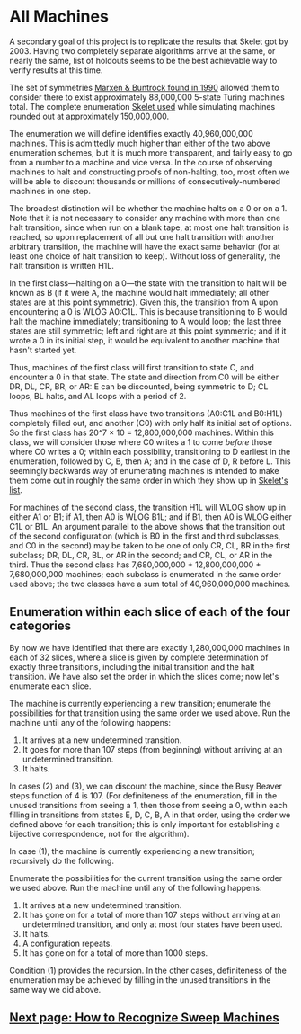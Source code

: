 # All Machines

A secondary goal of this project is to replicate the results that Skelet got by 2003. Having two completely separate algorithms arrive at the same, or nearly the same, list of holdouts seems to be the best achievable way to verify results at this time.

The set of symmetries [Marxen & Buntrock found in 1990](http://turbotm.de/~heiner/BB/mabu90.html) allowed them to consider there to exist approximately 88,000,000 5-state Turing machines total. The complete enumeration [Skelet used](http://skelet.ludost.net/bb/index.html) while simulating machines rounded out at approximately 150,000,000.

The enumeration we will define identifies exactly 40,960,000,000 machines. This is admittedly much higher than either of the two above enumeration schemes, but it is much more transparent, and fairly easy to go from a number to a machine and vice versa. In the course of observing machines to halt and constructing proofs of non-halting, too, most often we will be able to discount thousands or millions of consecutively-numbered machines in one step.

The broadest distinction will be whether the machine halts on a 0 or on a 1. Note that it is not necessary to consider any machine with more than one halt transition, since when run on a blank tape, at most one halt transition is reached, so upon replacement of all but one halt transition with another arbitrary transition, the machine will have the exact same behavior (for at least one choice of halt transition to keep). Without loss of generality, the halt transition is written H1L.

In the first class—halting on a 0—the state with the transition to halt will be known as B (if it were A, the machine would halt immediately; all other states are at this point symmetric). Given this, the transition from A upon encountering a 0 is WLOG A0:C1L. This is because transitioning to B would halt the machine immediately; transitioning to A would loop; the last three states are still symmetric; left and right are at this point symmetric; and if it wrote a 0 in its initial step, it would be equivalent to another machine that hasn't started yet.

Thus, machines of the first class will first transition to state C, and encounter a 0 in that state. The state and direction from C0 will be either DR, DL, CR, BR, or AR: E can be discounted, being symmetric to D; CL loops, BL halts, and AL loops with a period of 2.

Thus machines of the first class have two transitions (A0:C1L and B0:H1L) completely filled out, and another (C0) with only half its initial set of options. So the first class has 20^7 × 10 = 12,800,000,000 machines. Within this class, we will consider those where C0 writes a 1 to come *before* those where C0 writes a 0; within each possibility, transitioning to D earliest in the enumeration, followed by C, B, then A; and in the case of D, R before L. This seemingly backwards way of enumerating machines is intended to make them come out in roughly the same order in which they show up in [Skelet's list](http://skelet.ludost.net/bb/nreg.html). 

For machines of the second class, the transition H1L will WLOG show up in either A1 or B1; if A1, then A0 is WLOG B1L; and if B1, then A0 is WLOG either C1L or B1L. An argument parallel to the above shows that the transition out of the second configuration (which is B0 in the first and third subclasses, and C0 in the second) may be taken to be one of only CR, CL, BR in the first subclass; DR, DL, CR, BL, or AR in the second; and CR, CL, or AR in the third. Thus the second class has 7,680,000,000 + 12,800,000,000 + 7,680,000,000 machines; each subclass is enumerated in the same order used above; the two classes have a sum total of 40,960,000,000 machines.

## Enumeration within each slice of each of the four categories

By now we have identified that there are exactly 1,280,000,000 machines in each of 32 slices, where a slice is given by complete determination of exactly three transitions, including the initial transition and the halt transition. We have also set the order in which the slices come; now let's enumerate each slice.

The machine is currently experiencing a new transition; enumerate the possibilities for that transition using the same order we used above. Run the machine until any of the following happens:

1. It arrives at a new undetermined transition.
2. It goes for more than 107 steps (from beginning) without arriving at an undetermined transition.
3. It halts.

In cases (2) and (3), we can discount the machine, since the Busy Beaver steps function of 4 is 107. (For definiteness of the enumeration, fill in the unused transitions from seeing a 1, then those from seeing a 0, within each filling in transitions from states E, D, C, B, A in that order, using the order we defined above for each transition; this is only important for establishing a bijective correspondence, not for the algorithm).

In case (1), the machine is currently experiencing a new transition; recursively do the following.

Enumerate the possibilities for the current transition using the same order we used above. Run the machine until any of the following happens:

1. It arrives at a new undetermined transition.
2. It has gone on for a total of more than 107 steps without arriving at an undetermined transition, and only at most four states have been used.
3. It halts.
4. A configuration repeats.
5. It has gone on for a total of more than 1000 steps.

Condition (1) provides the recursion. In the other cases, definiteness of the enumeration may be achieved by filling in the unused transitions in the same way we did above.

## [Next page: How to Recognize Sweep Machines](sweepmachines.md)